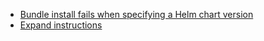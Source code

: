 
- [Bundle install fails when specifying a Helm chart version](https://github.com/Azure/azure-cnab-quickstarts/issues/40)
- [Expand instructions](https://github.com/Azure/azure-cnab-quickstarts/issues/63)